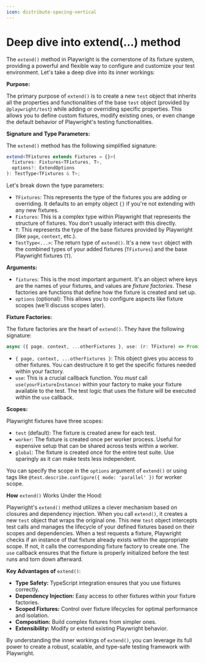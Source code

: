 ```yaml
---
icon: distribute-spacing-vertical
---
```


# Deep dive into extend(...) method

The `extend()` method in Playwright is the cornerstone of its fixture system, providing a powerful and flexible way to configure and customize your test environment. Let's take a deep dive into its inner workings:

**Purpose:**

The primary purpose of `extend()` is to create a new `test` object that inherits all the properties and functionalities of the base `test` object (provided by `@playwright/test`) while adding or overriding specific properties. This allows you to define custom fixtures, modify existing ones, or even change the default behavior of Playwright's testing functionalities.

**Signature and Type Parameters:**

The `extend()` method has the following simplified signature:

```typescript
extend<TFixtures extends Fixtures = {}>(
  fixtures: Fixtures<TFixtures, T>,
  options?: ExtendOptions
): TestType<TFixtures & T>;
```

Let's break down the type parameters:

* `TFixtures`: This represents the type of the fixtures you are adding or overriding. It defaults to an empty object `{}` if you're not extending with any new fixtures.
* `Fixtures`: This is a complex type within Playwright that represents the structure of fixtures. You don't usually interact with this directly.
* `T`: This represents the type of the base fixtures provided by Playwright (like `page`, `context`, etc.).
* `TestType<...>`: The return type of `extend()`. It's a new `test` object with the combined types of your added fixtures (`TFixtures`) and the base Playwright fixtures (`T`).

**Arguments:**

* `fixtures`: This is the most important argument. It's an object where keys are the names of your fixtures, and values are _fixture factories_. These factories are functions that define how the fixture is created and set up.
* `options` (optional): This allows you to configure aspects like fixture scopes (we'll discuss scopes later).

**Fixture Factories:**

The fixture factories are the heart of `extend()`. They have the following signature:

```typescript
async ({ page, context, ...otherFixtures }, use: (r: TFixture) => Promise<void>) => Promise<void>;
```

* `{ page, context, ...otherFixtures }`: This object gives you access to other fixtures. You can destructure it to get the specific fixtures needed within your factory.
* `use`: This is a crucial callback function. You _must_ call `use(yourFixtureInstance)` within your factory to make your fixture available to the test. The test logic that uses the fixture will be executed within the `use` callback.

**Scopes:**

Playwright fixtures have three scopes:

* `test` (default): The fixture is created anew for each test.
* `worker`: The fixture is created once per worker process. Useful for expensive setup that can be shared across tests within a worker.
* `global`: The fixture is created once for the entire test suite. Use sparingly as it can make tests less independent.

You can specify the scope in the `options` argument of `extend()` or using tags like `@test.describe.configure({ mode: 'parallel' })` for worker scope.

**How** `extend()` Works Under the Hood:

Playwright's `extend()` method utilizes a clever mechanism based on closures and dependency injection. When you call `extend()`, it creates a new `test` object that wraps the original one. This new `test` object intercepts test calls and manages the lifecycle of your defined fixtures based on their scopes and dependencies. When a test requests a fixture, Playwright checks if an instance of that fixture already exists within the appropriate scope. If not, it calls the corresponding fixture factory to create one. The `use` callback ensures that the fixture is properly initialized before the test runs and torn down afterward.

**Key Advantages of** `extend()`:

* **Type Safety:** TypeScript integration ensures that you use fixtures correctly.
* **Dependency Injection:** Easy access to other fixtures within your fixture factories.
* **Scoped Fixtures:** Control over fixture lifecycles for optimal performance and isolation.
* **Composition:** Build complex fixtures from simpler ones.
* **Extensibility:** Modify or extend existing Playwright behavior.

By understanding the inner workings of `extend()`, you can leverage its full power to create a robust, scalable, and type-safe testing framework with Playwright.
